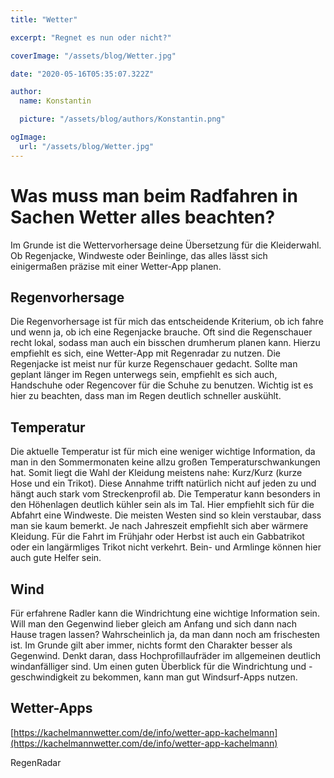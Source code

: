 ```yaml
---
title: "Wetter"

excerpt: "Regnet es nun oder nicht?"

coverImage: "/assets/blog/Wetter.jpg"

date: "2020-05-16T05:35:07.322Z"

author:
  name: Konstantin

  picture: "/assets/blog/authors/Konstantin.png"

ogImage:
  url: "/assets/blog/Wetter.jpg"
---
```


# Was muss man beim Radfahren in Sachen Wetter alles beachten?

Im Grunde ist die Wettervorhersage deine Übersetzung für die Kleiderwahl. Ob Regenjacke, Windweste oder Beinlinge, das alles lässt sich einigermaßen präzise mit einer Wetter-App planen.

## Regenvorhersage

Die Regenvorhersage ist für mich das entscheidende Kriterium, ob ich fahre und wenn ja, ob ich eine Regenjacke brauche. Oft sind die Regenschauer recht lokal, sodass man auch ein bisschen drumherum planen kann. Hierzu empfiehlt es sich, eine Wetter-App mit Regenradar zu nutzen. Die Regenjacke ist meist nur für kurze Regenschauer gedacht. Sollte man geplant länger im Regen unterwegs sein, empfiehlt es sich auch, Handschuhe oder Regencover für die Schuhe zu benutzen. Wichtig ist es hier zu beachten, dass man im Regen deutlich schneller auskühlt.

## Temperatur

Die aktuelle Temperatur ist für mich eine weniger wichtige Information, da man in den Sommermonaten keine allzu großen Temperaturschwankungen hat. Somit liegt die Wahl der Kleidung meistens nahe: Kurz/Kurz (kurze Hose und ein Trikot). Diese Annahme trifft natürlich nicht auf jeden zu und hängt auch stark vom Streckenprofil ab. Die Temperatur kann besonders in den Höhenlagen deutlich kühler sein als im Tal. Hier empfiehlt sich für die Abfahrt eine Windweste. Die meisten Westen sind so klein verstaubar, dass man sie kaum bemerkt. Je nach Jahreszeit empfiehlt sich aber wärmere Kleidung. Für die Fahrt im Frühjahr oder Herbst ist auch ein Gabbatrikot oder ein langärmliges Trikot nicht verkehrt. Bein- und Armlinge können hier auch gute Helfer sein.

## Wind

Für erfahrene Radler kann die Windrichtung eine wichtige Information sein. Will man den Gegenwind lieber gleich am Anfang und sich dann nach Hause tragen lassen? Wahrscheinlich ja, da man dann noch am frischesten ist. Im Grunde gilt aber immer, nichts formt den Charakter besser als Gegenwind. Denkt daran, dass Hochprofillaufräder im allgemeinen deutlich windanfälliger sind. Um einen guten Überblick für die Windrichtung und -geschwindigkeit zu bekommen, kann man gut Windsurf-Apps nutzen.

## Wetter-Apps

[https://kachelmannwetter.com/de/info/wetter-app-kachelmann](https://kachelmannwetter.com/de/info/wetter-app-kachelmann)

RegenRadar

